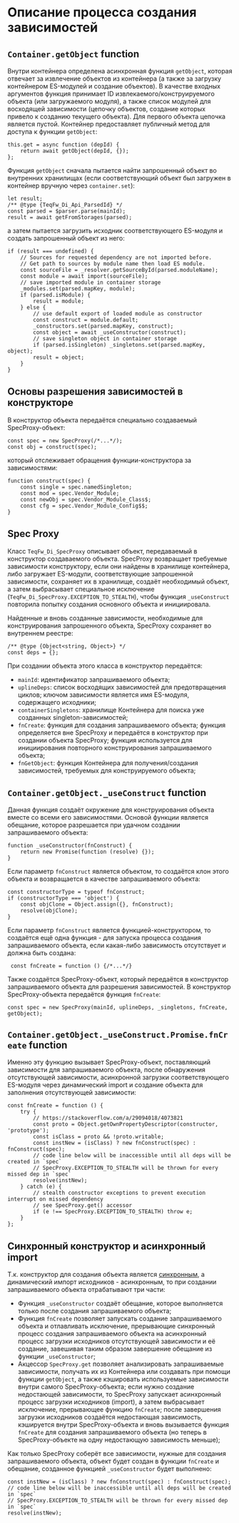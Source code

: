 # Описание процесса создания зависимостей


## `Container.getObject` function

Внутри контейнера определена асинхронная функция `getObject`, которая отвечает за извлечение объектов из контейнера (а также за загрузку контейнером ES-модулей и создание объектов). В качестве входных аргументов функция принимает ID извлекаемого/конструируемого объекта (или загружаемого модуля), а также список модулей для восходящей зависимости (цепочку объектов, создание которых привело к созданию текущего объекта). Для первого объекта цепочка является пустой. Контейнер предоставляет публичный метод для доступа к функции `getObject`:
```ecmascript 6
this.get = async function (depId) {
    return await getObject(depId, {});
};
``` 

Функция `getObject` сначала пытается найти запрошенный объект во внутренних хранилищах (если соответствующий объект был загружен в контейнер вручную через `container.set`):
```ecmascript 6
let result;
/** @type {TeqFw_Di_Api_ParsedId} */
const parsed = $parser.parse(mainId);
result = await getFromStorages(parsed);
```

а затем пытается загрузить исходник соответствующего ES-модуля и создать запрошенный объект из него:
```ecmascript 6
if (result === undefined) {
    // Sources for requested dependency are not imported before.
    // Get path to sources by module name then load ES module.
    const sourceFile = _resolver.getSourceById(parsed.moduleName);
    const module = await import(sourceFile);
    // save imported module in container storage
    _modules.set(parsed.mapKey, module);
    if (parsed.isModule) {
        result = module;
    } else {
        // use default export of loaded module as constructor
        const construct = module.default;
        _constructors.set(parsed.mapKey, construct);
        const object = await _useConstructor(construct);
        // save singleton object in container storage
        if (parsed.isSingleton) _singletons.set(parsed.mapKey, object);
        result = object;
    }
}
```


## Основы разрешения зависимостей в конструкторе 

В конструктор объекта передаётся специально создаваемый SpecProxy-объект:
```ecmascript 6
const spec = new SpecProxy(/*...*/);
const obj = construct(spec);
```

который отслеживает обращения функции-конструктора за зависимостями:
```ecmascript 6
function construct(spec) {
    const single = spec.namedSingleton;
    const mod = spec.Vendor_Module;
    const newObj = spec.Vendor_Module_Class$;
    const cfg = spec.Vendor_Module_Config$$;
}
```

## Spec Proxy

Класс `TeqFw_Di_SpecProxy` описывает объект, передаваемый в конструктор создаваемого объекта. SpecProxy возвращает требуемые зависимости конструктору, если они найдены в хранилище контейнера, либо загружает ES-модули, соответствующие запрошенной зависимости, сохраняет их в хранилище, создаёт необходимый объект, а затем выбрасывает специальное исключение (`TeqFw_Di_SpecProxy.EXCEPTION_TO_STEALTH`), чтобы функция `_useConstruct` повторила попытку создания основного объекта и инициировала.

Найденные и вновь созданные зависимости, необходимые для конструирования запрошенного объекта, SpecProxy сохраняет во внутреннем реестре:
```ecmascript 6
/** @type {Object<string, Object>} */
const deps = {};
```

При создании объекта этого класса в конструктор передаётся:

* `mainId`: идентификатор запрашиваемого объекта;
* `uplineDeps`: список восходящих зависимостей для предотвращения циклов; ключом зависимости является имя ES-модуля, содержащего исходники;
* `containerSingletons`: хранилище Контейнера для поиска уже созданных singleton-зависимостей;
* `fnCreate`: функция для создания запрашиваемого объекта; функция определяется вне SpecProxy и передаётся в конструктор при создании объекта SpecProxy; функция используется для инициирования повторного конструирования запрашиваемого объекта;
* `fnGetObject`: функция Контейнера для получения/создания зависимостей, требуемых для конструируемого объекта;



## `Container.getObject._useConstruct` function

Данная функция создаёт окружение для конструирования объекта вместе со всеми его зависимостями. Основой функции является обещание, которое разрешается при удачном создании запрашиваемого объекта:
```ecmascript 6
function _useConstructor(fnConstruct) {
    return new Promise(function (resolve) {});
}
```

Если параметр `fnConstruct` является объектом, то создаётся клон этого объекта и возвращается в качестве запрашиваемого объекта:
```ecmascript 6
const constructorType = typeof fnConstruct;
if (constructorType === 'object') {
    const objClone = Object.assign({}, fnConstruct);
    resolve(objClone);
}
```

Если параметр `fnConstruct` является функцией-конструктором, то создаётся ещё одна функция - для запуска процесса создания запрашиваемого объекта, если какая-либо зависимость отсутствует и должна быть создана:
```ecmascript 6
 const fnCreate = function () {/*...*/}
```

Также создаётся SpecProxy-объект, который передаётся в конструктор запрашиваемого объекта для разрешения зависимостей. В конструктор SpecProxy-объекта передаётся функция `fnCreate`:
```ecmascript 6
const spec = new SpecProxy(mainId, uplineDeps, _singletons, fnCreate, getObject);
```


## `Container.getObject._useConstruct.Promise.fnCreate` function

Именно эту функцию вызывает SpecProxy-объект, поставляющий зависимости для запрашиваемого объекта, после обнаружения отсутствующей зависимости, асинхронной загрузки соответствующего ES-модуля через динамический import и создание объекта для заполнения отсутствующей зависимости:
```ecmascript 6
const fnCreate = function () {
    try {
        // https://stackoverflow.com/a/29094018/4073821
        const proto = Object.getOwnPropertyDescriptor(constructor, 'prototype');
        const isClass = proto && !proto.writable;
        const instNew = (isClass) ? new fnConstruct(spec) : fnConstruct(spec);
        // code line below will be inaccessible until all deps will be created in `spec`
        // SpecProxy.EXCEPTION_TO_STEALTH will be thrown for every missed dep in `spec` 
        resolve(instNew);
    } catch (e) {
        // stealth constructor exceptions to prevent execution interrupt on missed dependency
        // see SpecProxy.get() accessor
        if (e !== SpecProxy.EXCEPTION_TO_STEALTH) throw e;
    }
};
```


## Синхронный конструктор и асинхронный import

Т.к. конструктор для создания объекта является [синхронным](https://stackoverflow.com/questions/43431550/async-await-class-constructor), а динамический импорт исходников - асинхронным, то при создании запрашиваемого объекта отрабатывают три части:
 * Функция `_useConstructor` создаёт обещание, которое выполняется только после создания запрашиваемого объекта;
 * Функция `fnCreate` позволяет запускать создание запрашиваемого объекта и отлавливать исключение, прерывающие синхронный процесс создания запрашиваемого объекта на асинхронный процесс загрузки исходников отсутствующей зависимости и её создание, завешивая таким образом завершение обещание из функции `_useConstructor`;
 * Акцессор `SpecProxy.get` позволяет анализировать запрашиваемые зависимости, получать их из Контейнера или создавать при помощи функции `getObject`, а также кэшировать используемые зависимости внутри самого SpecProxy-объекта; если нужно создание недостающей зависимости, то SpecProxy запускает асинхронный процесс загрузки исходников (import), а затем выбрасывает исключение, прерывающее функцию `fnCreate`; после завершения загрузки исходников создаётся недостающая зависимость, кэшируется внутри SpecProxy-объекта и вновь вызывается функция `fnCreate` для создания запрашиваемого объекта (но теперь в SpecProxy-объекте на одну недостающую зависимость меньше);
 
 Как только SpecProxy соберёт все зависимости, нужные для создания запрашиваемого объекта, объект будет создан в функции `fnCreate` и обещание, созданное функцией `_useConstructor` будет выполнено:
 ```ecmascript 6
const instNew = (isClass) ? new fnConstruct(spec) : fnConstruct(spec);
// code line below will be inaccessible until all deps will be created in `spec`
// SpecProxy.EXCEPTION_TO_STEALTH will be thrown for every missed dep in `spec`
resolve(instNew);
```
